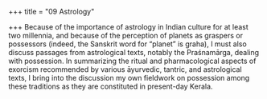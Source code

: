 +++
title = "09 Astrology"

+++
Because of the importance of astrology in Indian culture for at least two millennia, and because of the perception of planets as graspers or possessors (indeed, the Sanskrit word for “planet” is graha), I must also discuss passages from astrological texts, notably the Praśnamārga, dealing with possession. In summarizing the ritual and pharmacological aspects of exorcism recommended by various āyurvedic, tantric, and astrological texts, I bring into the discussion my own fieldwork on possession among these traditions as they are constituted in present-day Kerala.
